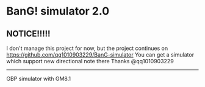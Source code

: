# BanG! simulator 2.0

## NOTICE!!!!!
I don't manage this project for now, but the project continues on https://github.com/qq1010903229/BanG-simulator
You can get a simulator which support new directional note there
Thanks @qq1010903229


---
GBP simulator with GM8.1
